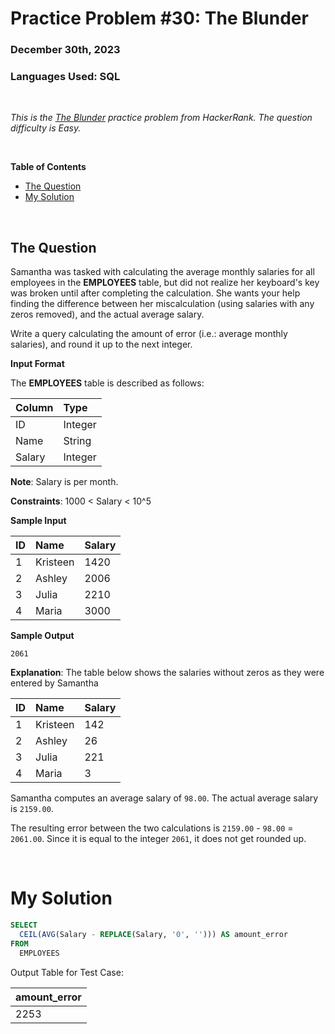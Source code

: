 # **Practice Problem #30: The Blunder**
### December 30th, 2023
### Languages Used: SQL

<br>

*This is the [The Blunder](https://www.hackerrank.com/challenges/the-blunder/problem) practice problem from HackerRank. The question difficulty is Easy.*

<br>

**Table of Contents**

-   [The Question](#the-question)
-   [My Solution](#my-solution)
  
<br>

## The Question

Samantha was tasked with calculating the average monthly salaries for all employees in the **EMPLOYEES** table, but did not realize her keyboard's  key was broken until after completing the calculation. She wants your help finding the difference between her miscalculation (using salaries with any zeros removed), and the actual average salary.

Write a query calculating the amount of error (i.e.:  average monthly salaries), and round it up to the next integer.

**Input Format**

The **EMPLOYEES** table is described as follows:

| Column | Type    |
| :----- | :------ |
| ID     | Integer |
| Name   | String  |
| Salary | Integer |

**Note**: Salary is per month.

**Constraints**: 1000 < Salary < 10^5

**Sample Input**

| ID | Name     | Salary |
| :- | :------- | :----- |
| 1  | Kristeen | 1420   |
| 2  | Ashley   | 2006   |
| 3  | Julia    | 2210   |
| 4  | Maria    | 3000   |

**Sample Output**

``` 2061 ```

**Explanation**: The table below shows the salaries without zeros as they were entered by Samantha

| ID | Name     | Salary |
| :- | :------- | :----- |
| 1  | Kristeen | 142    |
| 2  | Ashley   | 26     |
| 3  | Julia    | 221    |
| 4  | Maria    | 3      |

Samantha computes an average salary of ``` 98.00 ```. The actual average salary is ``` 2159.00 ```.

The resulting error between the two calculations is ``` 2159.00 ``` - ``` 98.00 ``` = ``` 2061.00 ```. Since it is equal to the integer ``` 2061 ```, it does not get rounded up.

<br>

# My Solution

``` SQL
SELECT 
  CEIL(AVG(Salary - REPLACE(Salary, '0', ''))) AS amount_error
FROM
  EMPLOYEES
```

Output Table for Test Case:

| amount_error |
| ------------ |
| 2253         |

